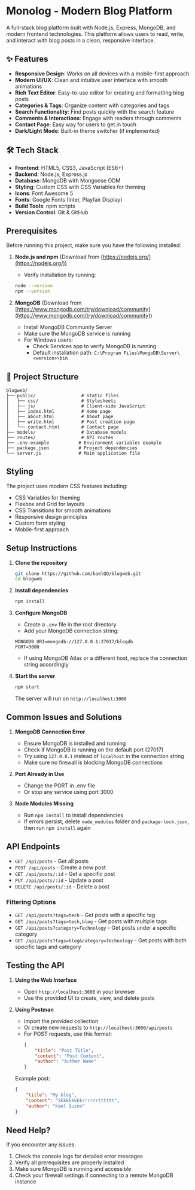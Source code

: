 # Monolog - Modern Blog Platform

A full-stack blog platform built with Node.js, Express, MongoDB, and modern frontend technologies. This platform allows users to read, write, and interact with blog posts in a clean, responsive interface.

## ✨ Features

- **Responsive Design**: Works on all devices with a mobile-first approach
- **Modern UI/UX**: Clean and intuitive user interface with smooth animations
- **Rich Text Editor**: Easy-to-use editor for creating and formatting blog posts
- **Categories & Tags**: Organize content with categories and tags
- **Search Functionality**: Find posts quickly with the search feature
- **Comments & Interactions**: Engage with readers through comments
- **Contact Page**: Easy way for users to get in touch
- **Dark/Light Mode**: Built-in theme switcher (if implemented)

## 🛠️ Tech Stack

- **Frontend**: HTML5, CSS3, JavaScript (ES6+)
- **Backend**: Node.js, Express.js
- **Database**: MongoDB with Mongoose ODM
- **Styling**: Custom CSS with CSS Variables for theming
- **Icons**: Font Awesome 5
- **Fonts**: Google Fonts (Inter, Playfair Display)
- **Build Tools**: npm scripts
- **Version Control**: Git & GitHub

## Prerequisites

Before running this project, make sure you have the following installed:

1. **Node.js and npm** (Download from [https://nodejs.org/](https://nodejs.org/))
   - Verify installation by running:
   ```bash
   node --version
   npm --version
   ```

2. **MongoDB** (Download from [https://www.mongodb.com/try/download/community](https://www.mongodb.com/try/download/community))
   - Install MongoDB Community Server
   - Make sure the MongoDB service is running
   - For Windows users:
     - Check Services app to verify MongoDB is running
     - Default installation path: `C:\Program Files\MongoDB\Server\<version>\bin`
    
## 📂 Project Structure

```
blogweb/
├── public/                 # Static files
│   ├── css/                # Stylesheets
│   ├── js/                 # Client-side JavaScript
│   ├── index.html          # Home page
│   ├── about.html          # About page
│   ├── write.html          # Post creation page
│   └── contact.html        # Contact page
├── models/                 # Database models
├── routes/                 # API routes
├── .env.example           # Environment variables example
├── package.json           # Project dependencies
└── server.js              # Main application file
```

## Styling

The project uses modern CSS features including:
- CSS Variables for theming
- Flexbox and Grid for layouts
- CSS Transitions for smooth animations
- Responsive design principles
- Custom form styling
- Mobile-first approach


## Setup Instructions

1. **Clone the repository**
   ```bash
   git clone https://github.com/kaelQQ/blogweb.git
   cd blogweb
   ```

2. **Install dependencies**
   ```bash
   npm install
   ```

3. **Configure MongoDB**
   - Create a `.env` file in the root directory
   - Add your MongoDB connection string:
   ```
   MONGODB_URI=mongodb://127.0.0.1:27017/blogdb
   PORT=3000
   ```
   - If using MongoDB Atlas or a different host, replace the connection string accordingly

4. **Start the server**
   ```bash
   npm start
   ```
   The server will run on `http://localhost:3000`

## Common Issues and Solutions

1. **MongoDB Connection Error**
   - Ensure MongoDB is installed and running
   - Check if MongoDB is running on the default port (27017)
   - Try using `127.0.0.1` instead of `localhost` in the connection string
   - Make sure no firewall is blocking MongoDB connections

2. **Port Already in Use**
   - Change the PORT in .env file
   - Or stop any service using port 3000

3. **Node Modules Missing**
   - Run `npm install` to install dependencies
   - If errors persist, delete `node_modules` folder and `package-lock.json`, then run `npm install` again

## API Endpoints

- `GET /api/posts` - Get all posts
- `POST /api/posts` - Create a new post
- `GET /api/posts/:id` - Get a specific post
- `PUT /api/posts/:id` - Update a post
- `DELETE /api/posts/:id` - Delete a post

### Filtering Options

- `GET /api/posts?tags=tech` - Get posts with a specific tag
- `GET /api/posts?tags=tech,blog` - Get posts with multiple tags
- `GET /api/posts?category=Technology` - Get posts under a specific category
- `GET /api/posts?tags=blog&category=Technology` - Get posts with both specific tags and category

## Testing the API

1. **Using the Web Interface**
   - Open `http://localhost:3000` in your browser
   - Use the provided UI to create, view, and delete posts

2. **Using Postman**
   - Import the provided collection
   - Or create new requests to `http://localhost:3000/api/posts`
   - For POST requests, use this format:
     ```json
     {
         "title": "Post Title",
         "content": "Post Content",
         "author": "Author Name"
     }
     ```

   Example post:
   ```json
   {
       "title": "My blog",
       "content": "Skkkkkkkkrrrrrrtttttt",
       "author": "Kael Quino"
   }
   ```

## Need Help?

If you encounter any issues:
1. Check the console logs for detailed error messages
2. Verify all prerequisites are properly installed
3. Make sure MongoDB is running and accessible
4. Check your firewall settings if connecting to a remote MongoDB instance
